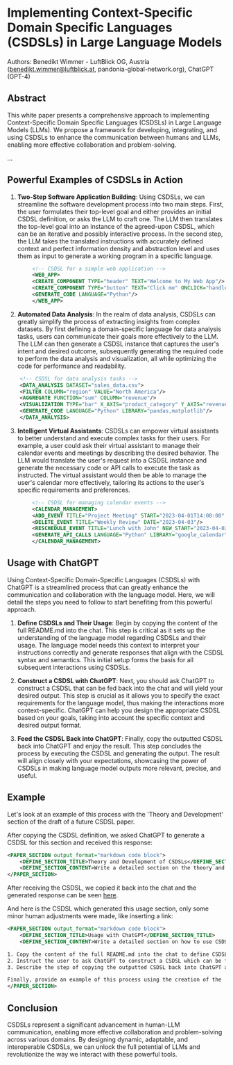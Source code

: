 # Implementing Context-Specific Domain Specific Languages (CSDSLs) in Large Language Models

Authors: Benedikt Wimmer - LuftBlick OG, Austria (benedikt.wimmer@luftblick.at, pandonia-global-network.org), ChatGPT (GPT-4)

## Abstract

This white paper presents a comprehensive approach to implementing Context-Specific Domain Specific Languages (CSDSLs) in Large Language Models (LLMs). We propose a framework for developing, integrating, and using CSDSLs to enhance the communication between humans and LLMs, enabling more effective collaboration and problem-solving.

...
## Powerful Examples of CSDSLs in Action<a name="powerful-examples"></a>

1. **Two-Step Software Application Building**: Using CSDSLs, we can streamline the software development process into two main steps. First, the user formulates their top-level goal and either provides an initial CSDSL definition, or asks the LLM to craft one. The LLM then translates the top-level goal into an instance of the agreed-upon CSDSL, which can be an iterative and possibly interactive process. In the second step, the LLM takes the translated instructions with accurately defined context and perfect information density and abstraction level and uses them as input to generate a working program in a specific language.

```xml
        <!-- CSDSL for a simple web application -->
        <WEB_APP>
        <CREATE_COMPONENT TYPE="header" TEXT="Welcome to My Web App"/>
        <CREATE_COMPONENT TYPE="button" TEXT="Click me" ONCLICK="handleClick"/>
        <GENERATE_CODE LANGUAGE="Python"/>
        </WEB_APP>

```

2. **Automated Data Analysis**: In the realm of data analysis, CSDSLs can greatly simplify the process of extracting insights from complex datasets. By first defining a domain-specific language for data analysis tasks, users can communicate their goals more effectively to the LLM. The LLM can then generate a CSDSL instance that captures the user's intent and desired outcome, subsequently generating the required code to perform the data analysis and visualization, all while optimizing the code for performance and readability.

```xml
    <!-- CSDSL for data analysis tasks -->
    <DATA_ANALYSIS DATASET="sales_data.csv">
    <FILTER COLUMN="region" VALUE="North America"/>
    <AGGREGATE FUNCTION="sum" COLUMN="revenue"/>
    <VISUALIZATION TYPE="bar" X_AXIS="product_category" Y_AXIS="revenue"/>
    <GENERATE_CODE LANGUAGE="Python" LIBRARY="pandas,matplotlib"/>
    </DATA_ANALYSIS>

```

3. **Intelligent Virtual Assistants**: CSDSLs can empower virtual assistants to better understand and execute complex tasks for their users. For example, a user could ask their virtual assistant to manage their calendar events and meetings by describing the desired behavior. The LLM would translate the user's request into a CSDSL instance and generate the necessary code or API calls to execute the task as instructed. The virtual assistant would then be able to manage the user's calendar more effectively, tailoring its actions to the user's specific requirements and preferences.

```xml
        <!-- CSDSL for managing calendar events -->
        <CALENDAR_MANAGEMENT>
        <ADD_EVENT TITLE="Project Meeting" START="2023-04-01T14:00:00" END="2023-04-01T15:00:00" LOCATION="Conference Room"/>
        <DELETE_EVENT TITLE="Weekly Review" DATE="2023-04-03"/>
        <RESCHEDULE_EVENT TITLE="Lunch with John" NEW_START="2023-04-02T13:00:00" NEW_END="2023-04-02T14:00:00"/>
        <GENERATE_API_CALLS LANGUAGE="Python" LIBRARY="google_calendar"/>
        </CALENDAR_MANAGEMENT>

```

## Usage with ChatGPT

Using Context-Specific Domain-Specific Languages (CSDSLs) with ChatGPT is a streamlined process that can greatly enhance the communication and collaboration with the language model. Here, we will detail the steps you need to follow to start benefiting from this powerful approach.

1. **Define CSDSLs and Their Usage**: Begin by copying the content of the full README.md into the chat. This step is critical as it sets up the understanding of the language model regarding CSDSLs and their usage. The language model needs this context to interpret your instructions correctly and generate responses that align with the CSDSL syntax and semantics. This initial setup forms the basis for all subsequent interactions using CSDSLs.

2. **Construct a CSDSL with ChatGPT**: Next, you should ask ChatGPT to construct a CSDSL that can be fed back into the chat and will yield your desired output. This step is crucial as it allows you to specify the exact requirements for the language model, thus making the interactions more context-specific. ChatGPT can help you design the appropriate CSDSL based on your goals, taking into account the specific context and desired output format.

3. **Feed the CSDSL Back into ChatGPT**: Finally, copy the outputted CSDSL back into ChatGPT and enjoy the result. This step concludes the process by executing the CSDSL and generating the output. The result will align closely with your expectations, showcasing the power of CSDSLs in making language model outputs more relevant, precise, and useful.

## Example

Let's look at an example of this process with the 'Theory and Development' section of the draft of a future CSDSL paper.

After copying the CSDSL definition, we asked ChatGPT to generate a CSDSL for this section and received this response:

```xml
<PAPER_SECTION output_format="markdown code block">
    <DEFINE_SECTION_TITLE>Theory and Development of CSDSLs</DEFINE_SECTION_TITLE>
    <DEFINE_SECTION_CONTENT>Write a detailed section on the theory and development of CSDSLs. Discuss the theoretical framework behind CSDSLs, explaining how they were developed and their underlying principles. Explain how CSDSLs function to improve communication with LLMs by providing a structured format for interactions, thereby making them more effective and contextually aware. Elaborate on how CSDSLs help to tailor the LLMs to specific needs and domains, and describe the process of defining and implementing CSDSLs.</DEFINE_SECTION_CONTENT>
</PAPER_SECTION>
```

After receiving the CSDSL, we copied it back into the chat and the generated response can be seen [here](theory.md).

And here is the CSDSL which generated this usage section, only some minor human adjustments were made, like inserting a link:

```xml
<PAPER_SECTION output_format="markdown code block">
    <DEFINE_SECTION_TITLE>Usage with ChatGPT</DEFINE_SECTION_TITLE>
    <DEFINE_SECTION_CONTENT>Write a detailed section on how to use CSDSLs with ChatGPT. The section should include the following steps:

1. Copy the content of the full README.md into the chat to define CSDSLs and their usage. Explain why this step is necessary and how it helps to set up the language model for understanding and generating CSDSLs.
2. Instruct the user to ask ChatGPT to construct a CSDSL which can be fed back into the chat and will yield the desired output. Clarify how this step contributes to specifying the exact requirements for the LLM.
3. Describe the step of copying the outputted CSDSL back into ChatGPT and enjoying the result. Highlight the benefits of this approach.

Finally, provide an example of this process using the creation of the 'Theory and Development' section of the paper as an instance. Show the initial request for the CSDSL, the CSDSL produced, and how it was used to generate the section content.</DEFINE_SECTION_CONTENT>
</PAPER_SECTION>
```


## Conclusion<a name="conclusion"></a>

CSDSLs represent a significant advancement in human-LLM communication, enabling more effective collaboration and problem-solving across various domains. By designing dynamic, adaptable, and interoperable CSDSLs, we can unlock the full potential of LLMs and revolutionize the way we interact with these powerful tools.

